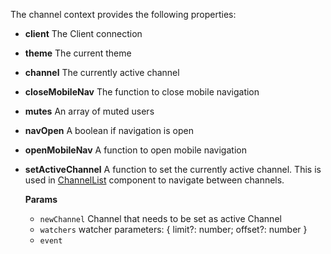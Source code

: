 The channel context provides the following properties:

- **client** The Client connection
- **theme** The current theme
- **channel** The currently active channel
- **closeMobileNav** The function to close mobile navigation
- **mutes** An array of muted users
- **navOpen** A boolean if navigation is open
- **openMobileNav** A function to open mobile navigation
- **setActiveChannel** A function to set the currently active channel. This is used in [ChannelList](#channellist) component to navigate between channels.

  **Params**

  - `newChannel` Channel that needs to be set as active Channel
  - `watchers` watcher parameters: { limit?: number; offset?: number }
  - `event`
